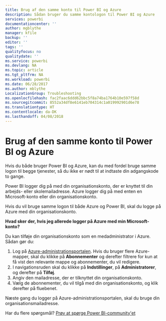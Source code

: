 ```yaml
---
title: Brug af den samme konto til Power BI og Azure
description: Sådan bruger du samme kontologon til Power BI og Azure
services: powerbi
documentationcenter: ''
author: mgblythe
manager: kfile
backup: ''
editor: ''
tags: ''
qualityfocus: no
qualitydate: ''
ms.service: powerbi
ms.devlang: NA
ms.topic: article
ms.tgt_pltfrm: NA
ms.workload: powerbi
ms.date: 06/28/2017
ms.author: mblythe
LocalizationGroup: Troubleshooting
ms.openlocfilehash: fac2faac6ddd62bbc5f8a74ba1764b10e597f58d
ms.sourcegitcommit: 8552a34df8e6141eb704314c1a019992901d6e78
ms.translationtype: HT
ms.contentlocale: da-DK
ms.lasthandoff: 04/08/2018
---
```

# <a name="using-the-same-account-for-power-bi-and-azure"></a>Brug af den samme konto til Power BI og Azure
Hvis du både bruger Power BI og Azure, kan du med fordel bruge samme logon til begge tjenester, så du ikke er nødt til at indtaste din adgangskode to gange.

Power BI logger dig på med din organisationskonto, der er knyttet til din arbejds- eller skolemailadresse.  Azure logger dig på med enten en Microsoft-konto eller din organisationskonto.

Hvis du vil bruge samme logon til både Azure og Power BI, skal du logge på Azure med din organisationskonto.

**Hvad sker der, hvis jeg allerede logger på Azure med min Microsoft-konto?**

Du kan tilføje din organisationskonto som en medadministrator i Azure.  Sådan gør du:

1. Log på [Azure-administrationsportalen](http://manage.windowsazure.com/). Hvis du bruger flere Azure-mapper, skal du klikke på **Abonnementer** og derefter filtrere for kun at få vist den relevante mappe og abonnementer, du vil redigere.
2. I navigationsruden skal du klikke på **Indstillinger**, på **Administratorer**, og derefter på **Tilføj**.
3. Angiv den mailadresse, der er tilknyttet din organisationskonto.
4. Vælg de abonnementer, du vil tilgå med din organisationskonto, og klik derefter på fluebenet.

Næste gang du logger på Azure-administrationsportalen, skal du bruge din organisationsmailadresse.

Har du flere spørgsmål? [Prøv at spørge Power BI-community'et](http://community.powerbi.com/)

